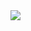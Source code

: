 <img src="https://img.shields.io/badge/Python-3776AB?style=for-the-badge&logo=Python&logoColor=white">


